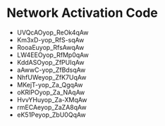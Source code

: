 # Network Activation Code
* UVQcAOyop_ReOk4qAw
* Km3xD-yop_RfS-sqAw
* RooaEuyop_RfsAwqAw
* LW4EEOyop_RfMp0qAw
* KddASOyop_ZfPUIqAw
* aAwwC-yop_ZfBdsqAw
* NhfUWeyop_ZfK7UqAw
* MKejT-yop_Za_QgqAw
* oKRlPOyop_Za_NAqAw
* HvvYHuyop_Za-XMqAw
* rmECAeyop_ZaZA8qAw
* eK51Peyop_ZbU0QqAw
